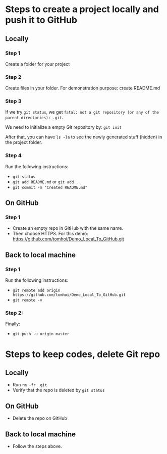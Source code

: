 # Steps to create a project locally and push it to GitHub

## Locally

### Step 1
Create a folder for your project

### Step 2
Create files in your folder.
For demonstration purpose: create README.md

### Step 3 
If we try `git status`, we get `fatal: not a git repository (or any of the parent directories): .git`.

We need to initialize a empty Git repository by: `git init`

After that, you can have `ls -la` to see the newly generated stuff (hidden) in the project folder.

### Step 4

Run the following instructions:

- `git status`
- `git add README.md` or `git add .`
- `git commit -m "Created README.md"`

## On GitHub
### Step 1
- Create an empty repo in GitHub with the same name.
- Then choose HTTPS. For this demo: https://github.com/tomhoi/Demo_Local_To_GitHub.git

## Back to local machine

### Step 1

Run the following instructions:

- `git remote add origin https://github.com/tomhoi/Demo_Local_To_GitHub.git`
- `git remote -v`

### Step 2:
Finally:

- `git push -u origin master`


# Steps to keep codes, delete Git repo

## Locally
- Run  `rm -fr .git`
- Verify that the repo is deleted by `git status`

## On GitHub
- Delete the repo on GitHub

## Back to local machine
- Follow the steps above.